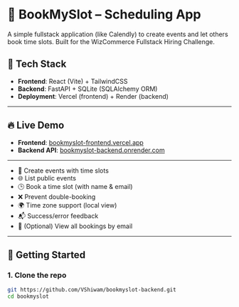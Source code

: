 # 📅 BookMySlot – Scheduling App

A simple fullstack application (like Calendly) to create events and let others book time slots. Built for the WizCommerce Fullstack Hiring Challenge.

## 🧰 Tech Stack

- **Frontend**: React (Vite) + TailwindCSS
- **Backend**: FastAPI + SQLite (SQLAlchemy ORM)
- **Deployment**: Vercel (frontend) + Render (backend)

---

## 🔥 Live Demo

- **Frontend**: [bookmyslot-frontend.vercel.app](https://bookmyslot-frontend-jz41-b5enic23b-vshiwams-projects.vercel.app/)
- **Backend API**: [bookmyslot-backend.onrender.com](https://bookmyslot-backend-3.onrender.com)

---


- 📝 Create events with time slots
- 🌐 List public events
- 🕒 Book a time slot (with name & email)
- ❌ Prevent double-booking
- 🌍 Time zone support (local view)
- 📬 Success/error feedback
- 📅 (Optional) View all bookings by email

---

## 🚀 Getting Started

### 1. Clone the repo
```bash
git https://github.com/VShiwam/bookmyslot-backend.git
cd bookmyslot
